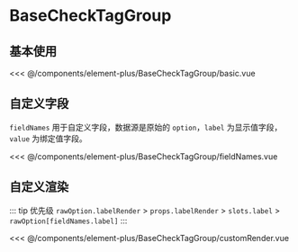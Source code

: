 # BaseCheckTagGroup

## 基本使用

<basic></basic>

<<< @/components/element-plus/BaseCheckTagGroup/basic.vue

## 自定义字段
`fieldNames` 用于自定义字段，数据源是原始的 `option`，`label` 为显示值字段，`value` 为绑定值字段。 

<fieldNames></fieldNames>

<<< @/components/element-plus/BaseCheckTagGroup/fieldNames.vue

## 自定义渲染

::: tip 优先级
`rawOption.labelRender` > `props.labelRender` > `slots.label` > `rawOption[fieldNames.label]`
:::

<customRender></customRender>

<<< @/components/element-plus/BaseCheckTagGroup/customRender.vue

<script setup>
import basic from 'docs/components/element-plus/BaseCheckTagGroup/basic.vue'
import fieldNames from 'docs/components/element-plus/BaseCheckTagGroup/fieldNames.vue'
import customRender from 'docs/components/element-plus/BaseCheckTagGroup/customRender.vue'
</script>
